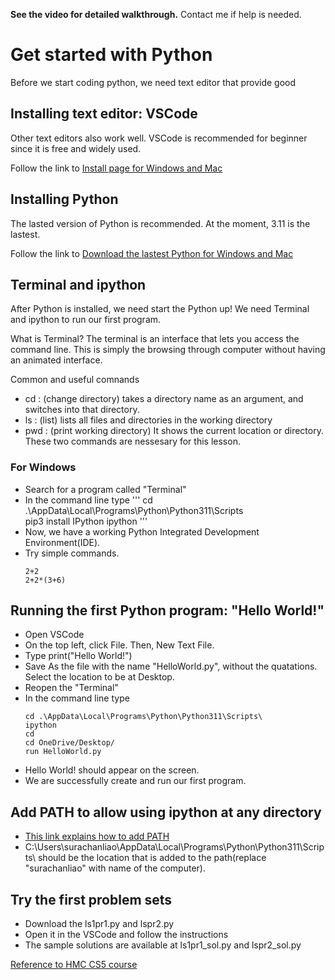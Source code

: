 **See the video for detailed walkthrough.** Contact me if help is needed.


# Get started with Python

Before we start coding python, we need text editor that provide good

## Installing text editor: VSCode

Other text editors also work well. VSCode is recommended for beginner since it is free and widely used. 

Follow the link to [Install page for Windows and Mac](https://code.visualstudio.com/download)

## Installing Python 

The lasted version of Python is recommended. At the moment, 3.11 is the lastest.

Follow the link to [Download the lastest Python for Windows and Mac](https://www.python.org/downloads/)

## Terminal and ipython

After Python is installed, we need start the Python up! We need Terminal and ipython to run our first program.

What is Terminal?
The terminal is an interface that lets you access the command line. This is simply the browsing through computer without having an animated interface.

Common and useful comnands
- cd  : (change directory) takes a directory name as an argument, and switches into that directory.
- ls  : (list) lists all files and directories in the working directory
- pwd : (print working directory) It shows the current location or directory.
These two commands are nessesary for this lesson.

### For Windows
- Search for a program called "Terminal"
- In the command line type
  '''
  cd .\AppData\Local\Programs\Python\Python311\Scripts\
  pip3 install IPython
  ipython
  '''
- Now, we have a working Python Integrated Development Environment(IDE).
- Try simple commands.
  ```
  2+2
  2+2*(3+6)
  ```
## Running the first Python program: "Hello World!"
- Open VSCode
- On the top left, click File. Then, New Text File.
- Type 
  print("Hello World!")
- Save As the file with the name "HelloWorld.py", without the quatations. Select the location to be at Desktop.
- Reopen the "Terminal"
- In the command line type
  ```
  cd .\AppData\Local\Programs\Python\Python311\Scripts\
  ipython
  cd
  cd OneDrive/Desktop/
  run HelloWorld.py
  ```
- Hello World! should appear on the screen.
- We are successfully create and run our first program.

## Add PATH to allow using ipython at any directory
- [This link explains how to add PATH](https://www.architectryan.com/2018/03/17/add-to-the-path-on-windows-10/)
- C:\Users\surachanliao\AppData\Local\Programs\Python\Python311\Scripts\ 
should be the location that is added to the path(replace "surachanliao" with name of the computer).

## Try the first problem sets
- Download the ls1pr1.py and lspr2.py
- Open it in the VSCode and follow the instructions
- The sample solutions are available at ls1pr1_sol.py and lspr2_sol.py

[Reference to HMC CS5 course](https://www.cs.hmc.edu/twiki/bin/view/CS5/Orientation)


